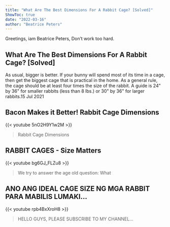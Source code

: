 ```yaml
---
title: "What Are The Best Dimensions For A Rabbit Cage? [Solved]"
ShowToc: true 
date: "2022-03-16"
author: "Beatrice Peters" 
---
```


Greetings, iam Beatrice Peters, Don’t work too hard.
## What Are The Best Dimensions For A Rabbit Cage? [Solved]
 As usual, bigger is better. If your bunny will spend most of its time in a cage, then get the biggest cage that is practical in the home. As a general rule, the cage should be at least four times the size of the rabbit. A guide is 24" by 36" for smaller rabbits (less than 8 lbs.) or 30" by 36" for larger rabbits.15 Jul 2021

## Bacon Makes it Better! Rabbit Cage Dimensions
{{< youtube 5nO2H9Y1w2M >}}
>Rabbit Cage Dimensions

## RABBIT CAGES - Size Matters
{{< youtube bg6GJ_FLZu8 >}}
>We try to answer the age old question: What 

## ANO ANG IDEAL CAGE SIZE NG MGA RABBIT PARA MABILIS LUMAKI...
{{< youtube rpb4BxXroH8 >}}
>HELLO GUYS, PLEASE SUBSCRIBE TO MY CHANNEL...

